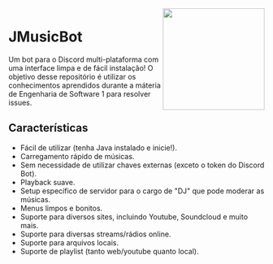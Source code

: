 <img align="right" src="https://i.imgur.com/zrE80HY.png" height="200" width="200">

# JMusicBot

Um bot para o Discord multi-plataforma com uma interface limpa e de fácil instalação!
O objetivo desse repositório é utilizar os conhecimentos aprendidos durante a máteria de Engenharia de Software 1 para resolver issues.

## Características
  * Fácil de utilizar (tenha Java instalado e inicie!).
  * Carregamento rápido de músicas.
  * Sem necessidade de utilizar chaves externas (exceto o token do Discord Bot).
  * Playback suave.
  * Setup específico de servidor para o cargo de "DJ" que pode moderar as músicas.
  * Menus limpos e bonitos.
  * Suporte para diversos sites, incluindo Youtube, Soundcloud e muito mais.
  * Suporte para diversas streams/rádios online.
  * Suporte para arquivos locais.
  * Suporte de playlist (tanto web/youtube quanto local).
